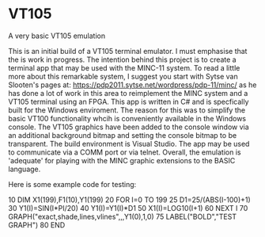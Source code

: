 # VT105
A very basic VT105 emulation

  This is an initial build of a VT105 terminal emulator. I must emphasise that the is work in progress.
The intention behind this project is to create a terminal app that may be used with the MINC-11 system.
To read a little more about this remarkable system, I suggest you start with Sytse van Slooten's pages
at: https://pdp2011.sytse.net/wordpress/pdp-11/minc/ as he has done a lot of work in this area to
reimplement the MINC system and a VT105 terminal using an FPGA.
  This app is written in C# and is specfically built for the Windows enviroment. The reason for this
was to simplify the basic VT100 functionality whcih is conveniently available in the Windows console.
  The VT105 graphics have been added to the console window via an additional background bitmap and 
setting the console bitmap to be transparent.
The build environment is Visual Studio.
The app may be used to communicate via a COMM port or via telnet.
Overall, the emulation is 'adequate' for playing with the MINC graphic extensions to the BASIC language.

Here is some example code for testing:


10 DIM X1(199),F1(10),Y1(199)
20 FOR I=0 TO 199
25 D1=25/(ABS(I-100)+1)
30 Y1(I)=SIN(I*PI/20)
40 Y1(I)=Y1(I)*D1
50 X1(I)=LOG10(I+1)
60 NEXT I
70 GRAPH("exact,shade,lines,vlines",,,Y1(0),1,0)
75 LABEL("BOLD","TEST GRAPH")
80 END
